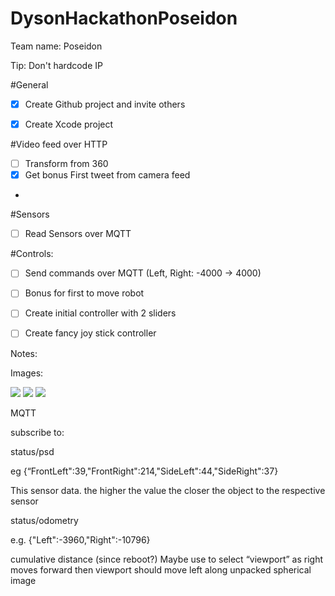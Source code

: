 # DysonHackathonPoseidon


Team name: Poseidon

Tip: Don't hardcode IP

#General 

 - [x] Create Github project and invite others
 - [x] Create Xcode project


#Video feed over HTTP

 - [ ] Transform from 360
 - [x] Get bonus First tweet from camera feed
 - 
 
#Sensors

 - [ ] Read Sensors over MQTT

#Controls:

 - [ ] Send commands over MQTT (Left, Right: -4000 -> 4000)
 - [ ] Bonus for first to move robot
 - [ ] Create initial controller with 2 sliders
 - [ ] Create fancy joy stick controller



Notes:
	


Images:

![](images/IMG_1359.JPG?raw=true)
![](images/IMG_1361.JPG?raw=true)
![](images/IMG_1362.JPG?raw=true)

	
	

MQTT

subscribe to:

status/psd

eg {“FrontLeft":39,"FrontRight":214,"SideLeft":44,"SideRight":37}	

This sensor data.  the higher the value the closer the object to the respective sensor


status/odometry

e.g. {"Left":-3960,"Right":-10796}

 cumulative distance (since reboot?)  Maybe use to select “viewport” as right moves forward then viewport should move left along unpacked spherical image



